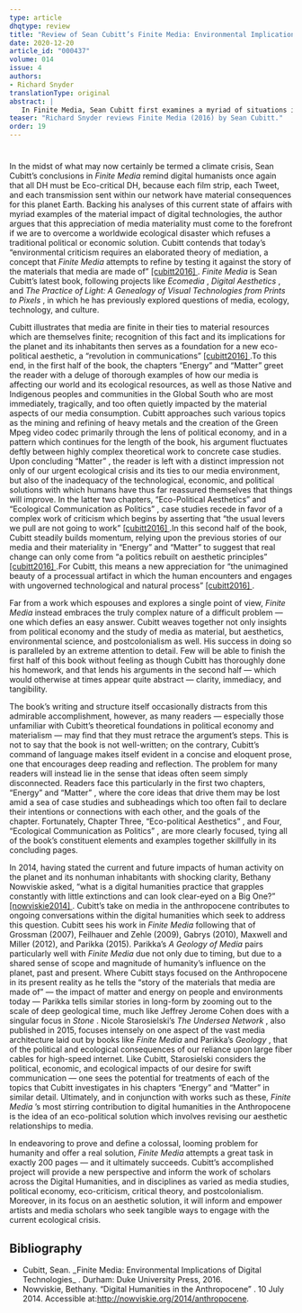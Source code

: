 ```yaml
---
type: article
dhqtype: review
title: "Review of Sean Cubitt’s Finite Media: Environmental Implications of Digital Technologies"
date: 2020-12-20
article_id: "000437"
volume: 014
issue: 4
authors:
- Richard Snyder
translationType: original
abstract: |
   In Finite Media, Sean Cubitt first examines a myriad of situations in which our media have material consequences for the earth and its inhabitants, clearly laying out the need for change on a massive scale. Thorough, complex, and effective, Cubitt’s book makes its largest contribution to ongoing discussions of digital humanities in the Anthropocene in arguing that humanity must change its relationship to media by embracing a new eco-political aesthetic.
teaser: "Richard Snyder reviews Finite Media (2016) by Sean Cubitt."
order: 19
---
```


# 

In the midst of what may now certainly be termed a climate crisis, Sean Cubitt’s conclusions in _Finite Media_ remind digital humanists once again that all DH must be Eco-critical DH, because each film strip, each Tweet, and each transmission sent within our network have material consequences for this planet Earth. Backing his analyses of this current state of affairs with myriad examples of the material impact of digital technologies, the author argues that this appreciation of media materiality must come to the forefront if we are to overcome a worldwide ecological disaster which refuses a traditional political or economic solution. Cubitt contends that today’s “environmental criticism requires an elaborated theory of mediation, a concept that _Finite Media_ attempts to refine by testing it against the story of the materials that media are made of” <a class="footnote-ref" href="#cubitt2016"> [cubitt2016] </a>. _Finite Media_ is Sean Cubitt’s latest book, following projects like _Ecomedia_ , _Digital Aesthetics_ , and _The Practice of Light: A Genealogy of Visual Technologies from Prints to Pixels_ , in which he has previously explored questions of media, ecology, technology, and culture.

Cubitt illustrates that media are finite in their ties to material resources which are themselves finite; recognition of this fact and its implications for the planet and its inhabitants then serves as a foundation for a new eco-political aesthetic, a “revolution in communications” <a class="footnote-ref" href="#cubitt2016"> [cubitt2016] </a>.To this end, in the first half of the book, the chapters “Energy” and “Matter” greet the reader with a deluge of thorough examples of how our media is affecting our world and its ecological resources, as well as those Native and Indigenous peoples and communities in the Global South who are most immediately, tragically, and too often quietly impacted by the material aspects of our media consumption. Cubitt approaches such various topics as the mining and refining of heavy metals and the creation of the Green Mpeg video codec primarily through the lens of political economy, and in a pattern which continues for the length of the book, his argument fluctuates deftly between highly complex theoretical work to concrete case studies. Upon concluding “Matter” , the reader is left with a distinct impression not only of our urgent ecological crisis and its ties to our media environment, but also of the inadequacy of the technological, economic, and political solutions with which humans have thus far reassured themselves that things will improve. In the latter two chapters, “Eco-Political Aesthetics” and “Ecological Communication as Politics” , case studies recede in favor of a complex work of criticism which begins by asserting that “the usual levers we pull are not going to work” <a class="footnote-ref" href="#cubitt2016"> [cubitt2016] </a>.In this second half of the book, Cubitt steadily builds momentum, relying upon the previous stories of our media and their materiality in “Energy” and “Matter” to suggest that real change can only come from “a politics rebuilt on aesthetic principles” <a class="footnote-ref" href="#cubitt2016"> [cubitt2016] </a>.For Cubitt, this means a new appreciation for “the unimagined beauty of a processual artifact in which the human encounters and engages with ungoverned technological and natural process” <a class="footnote-ref" href="#cubitt2016"> [cubitt2016] </a>.

Far from a work which espouses and explores a single point of view, _Finite Media_ instead embraces the truly complex nature of a difficult problem — one which defies an easy answer. Cubitt weaves together not only insights from political economy and the study of media as material, but aesthetics, environmental science, and postcolonialism as well. His success in doing so is paralleled by an extreme attention to detail. Few will be able to finish the first half of this book without feeling as though Cubitt has thoroughly done his homework, and that lends his arguments in the second half — which would otherwise at times appear quite abstract — clarity, immediacy, and tangibility.

The book’s writing and structure itself occasionally distracts from this admirable accomplishment, however, as many readers — especially those unfamiliar with Cubitt’s theoretical foundations in political economy and materialism — may find that they must retrace the argument’s steps. This is not to say that the book is not well-written; on the contrary, Cubitt’s command of language makes itself evident in a concise and eloquent prose, one that encourages deep reading and reflection. The problem for many readers will instead lie in the sense that ideas often seem simply disconnected. Readers face this particularly in the first two chapters, “Energy” and “Matter” , where the core ideas that drive them may be lost amid a sea of case studies and subheadings which too often fail to declare their intentions or connections with each other, and the goals of the chapter. Fortunately, Chapter Three, “Eco-political Aesthetics” , and Four, “Ecological Communication as Politics” , are more clearly focused, tying all of the book’s constituent elements and examples together skillfully in its concluding pages.

In 2014, having stated the current and future impacts of human activity on the planet and its nonhuman inhabitants with shocking clarity, Bethany Nowviskie asked, “what is a digital humanities practice that grapples constantly with little extinctions and can look clear-eyed on a Big One?” <a class="footnote-ref" href="#nowviskie2014"> [nowviskie2014] </a>. Cubitt’s take on media in the anthropocene contributes to ongoing conversations within the digital humanities which seek to address this question. Cubitt sees his work in _Finite Media_ following that of Grossman (2007), Feilhauer and Zehle (2009), Gabrys (2010), Maxwell and Miller (2012), and Parikka (2015). Parikka’s _A Geology of Media_ pairs particularly well with _Finite Media_ due not only due to timing, but due to a shared sense of scope and magnitude of humanity’s influence on the planet, past and present. Where Cubitt stays focused on the Anthropocene in its present reality as he tells the “story of the materials that media are made of” — the impact of matter and energy on people and environments today — Parikka tells similar stories in long-form by zooming out to the scale of deep geological time, much like Jeffrey Jerome Cohen does with a singular focus in _Stone_ . Nicole Starosielski’s _The Undersea Network_ , also published in 2015, focuses intensely on one aspect of the vast media architecture laid out by books like _Finite Media_ and Parikka’s _Geology_ , that of the political and ecological consequences of our reliance upon large fiber cables for high-speed internet. Like Cubitt, Starosielski considers the political, economic, and ecological impacts of our desire for swift communication — one sees the potential for treatments of each of the topics that Cubitt investigates in his chapters “Energy” and “Matter” in similar detail. Ultimately, and in conjunction with works such as these, _Finite Media_ ’s most stirring contribution to digital humanities in the Anthropocene is the idea of an eco-political solution which involves revising our aesthetic relationships to media.

In endeavoring to prove and define a colossal, looming problem for humanity and offer a real solution, _Finite Media_ attempts a great task in exactly 200 pages — and it ultimately succeeds. Cubitt’s accomplished project will provide a new perspective and inform the work of scholars across the Digital Humanities, and in disciplines as varied as media studies, political economy, eco-criticism, critical theory, and postcolonialism. Moreover, in its focus on an aesthetic solution, it will inform and empower artists and media scholars who seek tangible ways to engage with the current ecological crisis.
## Bibliography

<ul>
<li id="cubitt2016">Cubitt, Sean. _Finite Media: Environmental Implications of Digital Technologies_ . Durham: Duke University Press, 2016.
</li>
<li id="nowviskie2014">Nowviskie, Bethany. “Digital Humanities in the Anthropocene” . 10 July 2014. Accessible at:<a href="http://nowviskie.org/2014/anthropocene">http://nowviskie.org/2014/anthropocene</a>.
</li>

</ul>

